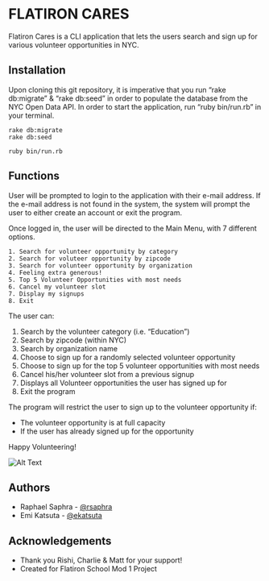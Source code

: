
FLATIRON CARES
======

Flatiron Cares is a CLI application that lets the users search and sign up for various volunteer opportunities in NYC.

Installation
------

Upon cloning this git repository, it is imperative that you run “rake db:migrate” & “rake db:seed” in order to populate the database from the NYC Open Data API. In order to start the application, run “ruby bin/run.rb” in your terminal.

```console
rake db:migrate
rake db:seed

ruby bin/run.rb
```

Functions
------


User will be prompted to login to the application with their e-mail address.
If the e-mail address is not found in the system, the system will prompt the user to either create an account or exit the program.

Once logged in, the user will be directed to the Main Menu, with 7 different options.

```console
1. Search for volunteer opportunity by category
2. Search for voluteer opportunity by zipcode
3. Search for volunteer opportunity by organization
4. Feeling extra generous!
5. Top 5 Volunteer Opportunities with most needs
6. Cancel my volunteer slot
7. Display my signups
8. Exit
```

The user can:
 1. Search by the volunteer category (i.e. “Education”)
 2. Search by zipcode (within NYC)
 3. Search by organization name
 4. Choose to sign up for a randomly selected volunteer opportunity
 5. Choose to sign up for the top 5 volunteer opportunities with most needs
 6. Cancel his/her volunteer slot from a previous signup
 7. Displays all Volunteer opportunities the user has signed up for
 8. Exit the program

The program will restrict the user to sign up to the volunteer opportunity if:
 * The volunteer opportunity is at full capacity
 * If the user has already signed up for the opportunity

Happy Volunteering!

![Alt Text](https://media.giphy.com/media/Y8tW6EgVscvGo/giphy.gif)

Authors
------

* Raphael Saphra - [@rsaphra](https://github.com/Rsaphra)
* Emi Katsuta - [@ekatsuta](https://github.com/ekatsuta)

Acknowledgements
------

* Thank you Rishi, Charlie & Matt for your support!
* Created for Flatiron School Mod 1 Project
